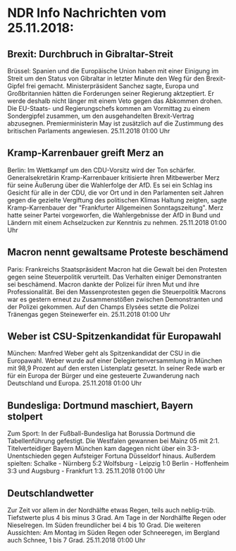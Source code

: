 # NDR Info Nachrichten vom 25.11.2018:


## Brexit: Durchbruch in Gibraltar-Streit
Brüssel:		Spanien und die Europäische Union haben mit einer Einigung im Streit um den Status von Gibraltar in letzter Minute den Weg für den Brexit-Gipfel frei gemacht. Ministerpräsident Sanchez sagte, Europa und Großbritannien hätten die Forderungen seiner Regierung aktzeptiert. Er werde deshalb nicht länger mit einem Veto gegen das Abkommen drohen. Die EU-Staats- und Regierungschefs kommen am Vormittag zu einem Sondergipfel zusammen, um den ausgehandelten Brexit-Vertrag abzusegnen. Premierministerin May ist zusätzlich auf die Zustimmung des britischen Parlaments angewiesen. 25.11.2018 01:00 Uhr 

## Kramp-Karrenbauer greift Merz an
Berlin: Im Wettkampf um den CDU-Vorsitz wird der Ton schärfer. Generalsekretärin Kramp-Karrenbauer kritisierte ihren Mitbewerber Merz für seine Äußerung über die Wahlerfolge der AfD. Es sei ein Schlag ins Gesicht für alle in der CDU, die vor Ort und in den Parlamenten seit Jahren gegen die gezielte Vergiftung des politischen Klimas Haltung zeigten, sagte Kramp-Karrenbauer der "Frankfurter Allgemeinen Sonntagszeitung". Merz hatte seiner Partei vorgeworfen, die Wahlergebnisse der AfD in Bund und Ländern mit einem Achselzucken zur Kenntnis zu nehmen. 25.11.2018 01:00 Uhr 

## Macron nennt gewaltsame Proteste beschämend
Paris: Frankreichs Staatspräsident Macron hat die Gewalt bei den Protesten gegen seine Steuerpolitik verurteilt. Das Verhalten einiger Demonstranten sei beschämend. Macron dankte der Polizei für ihren Mut und ihre Professionalität. Bei den Massenprotesten gegen die Steuerpolitik Macrons war es gestern erneut zu Zusammenstößen zwischen Demonstranten und der Polizei gekommen. Auf den Champs Elysées setzte die Polizei Tränengas gegen Steinewerfer ein. 25.11.2018 01:00 Uhr 

## Weber ist CSU-Spitzenkandidat für Europawahl
München:		Manfred Weber geht als Spitzenkandidat der CSU in die Europawahl. Weber wurde auf einer Delegiertenversammlung in München mit 98,9 Prozent auf den ersten Listenplatz gesetzt. In seiner Rede warb er für ein Europa der Bürger und eine gesteuerte Zuwanderung nach Deutschland und Europa. 25.11.2018 01:00 Uhr 

## Bundesliga: Dortmund maschiert, Bayern stolpert
Zum Sport: In der Fußball-Bundesliga hat Borussia Dortmund die Tabellenführung gefestigt. Die Westfalen gewannen bei Mainz 05 mit 2:1. Titelverteidiger Bayern München kam dagegen nicht über ein 3:3-Unentschieden gegen Aufsteiger Fortuna Düsseldorf hinaus. Außerdem spielten:
Schalke - Nürnberg  5:2
Wolfsburg - Leipzig  1:0
Berlin - Hoffenheim  3:3
und
Augsburg - Frankfurt  1:3. 25.11.2018 01:00 Uhr 

## Deutschlandwetter
Zur Zeit vor allem in der Nordhälfte etwas Regen, teils auch neblig-trüb. Tiefstwerte plus 4 bis minus 3 Grad. Am Tage in der Nordhälfte Regen oder Nieselregen. Im Süden freundlicher bei 4 bis 10 Grad. Die weiteren Aussichten: Am Montag im Süden Regen oder Schneeregen, im Bergland auch Schnee, 1 bis 7 Grad. 25.11.2018 01:00 Uhr 
